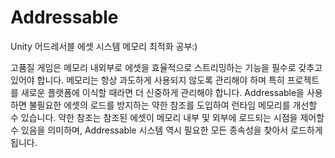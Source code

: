 # Addressable
Unity 어드레서블 에셋 시스템 메모리 최적화 공부:)

고품질 게임은 메모리 내외부로 에셋을 효율적으로 스트리밍하는 기능을 필수로 갖추고 있어야 합니다.
메모리는 항상 과도하게 사용되지 않도록 관리해야 하며 특히 프로젝트를 새로운 플랫폼에 이식할 때라면 더 신중하게 관리해야 합니다. Addressable을 사용하면 불필요한 에셋의 로드를 방지하는 약한 참조를 도입하여 런타임 메모리를 개선할 수 있습니다. 약한 참조는 참조된 에셋이 메모리 내부 및 외부에 로드되는 시점을 제어할 수 있음을 의미하며, Addressable 시스템 역시 필요한 모든 종속성을 찾아서 로드하게 됩니다.
